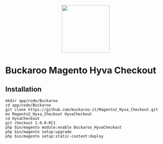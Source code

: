 <p align="center">
  <img src="https://github.com/buckaroo-it/Magento2/assets/105488705/b00d2fcd-2458-4a8b-ab1f-e85d678a0008" width="150px" position="center">
</p>

# Buckaroo Magento Hyva Checkout

## Installation
```
mkdir app/code/Buckaroo
cd app/code/Buckaroo
git clone https://github.com/buckaroo-it/Magento2_Hyva_Checkout.git
mv Magento2_Hyva_Checkout HyvaCheckout
cd HyvaCheckout
git checkout 1.0.0-RC1
php bin/magento module:enable Buckaroo_HyvaCheckout
php bin/magento setup:upgrade
php bin/magento setup:static-content:deploy
```

